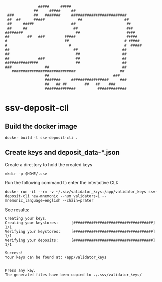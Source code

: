    ```text                                                               
                  #####     #####                                 
                ##     #####     ##                               
    ###         ##   #######     #########################        
    ##  ##      #####               ##                   ##       
    ##     #####                 ##                       ##      
    ##     ##                     ##                      ###     
   ########                        ##                     ####    
   ##        ##   ###         #####                       #####   
   #                          ##                         # #####  
   #                            #                        #  ##### 
   ##                             ##                    ##        
   ##                              ##                   ##        
   ##             ###              ##                   ##        
   ###############                 ##                   ##        
   ###               ##                                 ##        
      #############################                    ##         
                     ##                             ###           
                     #######     #################     ###        
                     ##   ## ##        ##   ##    ###             
                     ##############          #############        
```                         
                         
# ssv-deposit-cli

## Build the docker image

`docker build -t ssv-deposit-cli .`

## Create keys and deposit_data-*.json
Create a directory to hold the created keys

`mkdir -p $HOME/.ssv`

Run the following command to enter the interactive CLI:

`docker run -it --rm -v ~/.ssv/validator_keys:/app/validator_keys ssv-deposit-cli new-mnemonic --num_validators=1 --mnemonic_language=english --chain=prater`

See results:
```text
Creating your keys.
Creating your keystores:	  [####################################]  1/1
Verifying your keystores:	  [####################################]  1/1
Verifying your deposits:	  [####################################]  1/1

Success!
Your keys can be found at: /app/validator_keys


Press any key.
The generated files have been copied to ./.ssv/validator_keys/
```

